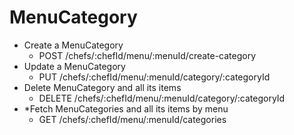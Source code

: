 # MenuCategory

- Create a MenuCategory
    - POST /chefs/:chefId/menu/:menuId/create-category
- Update a MenuCategory
    - PUT /chefs/:chefId/menu/:menuId/category/:categoryId
- Delete MenuCategory and all its items
    - DELETE /chefs/:chefId/menu/:menuId/category/:categoryId
- *Fetch MenuCategories and all its items by menu
    - GET /chefs/:chefId/menu/:menuId/categories